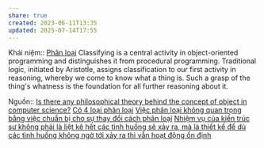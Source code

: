 ```yaml
---
share: true
created: 2023-06-11T13:35
updated: 2025-07-14T17:55
---
```

Khái niệm:: [Phân loại](../../../%E2%9A%A1Hi%E1%BB%83u%20bi%E1%BA%BFt%20s%C3%A2u/%CE%9E%20Kh%C3%A1i%20ni%E1%BB%87m/Nh%E1%BA%ADn%20th%E1%BB%A9c/Ph%C3%A2n%20lo%E1%BA%A1i.md)
Classifying is a central activity in object-oriented programming and distinguishes it from procedural programming. Traditional logic, initiated by Aristotle, assigns classification to our first activity in reasoning, whereby we come to know what a thing is. Such a grasp of the thing's whatness is the foundation for all further reasoning about it.

Nguồn:: [Is there any philosophical theory behind the concept of object in computer science?](https://philosophy.stackexchange.com/a/99671/19487)
[Có 4 loại phân loại](../../../%E2%9A%A1Hi%E1%BB%83u%20bi%E1%BA%BFt%20s%C3%A2u/Ngh%C4%A9%20v%E1%BB%81%20vi%E1%BB%87c%20ngh%C4%A9/B%E1%BA%A3n%20th%E1%BB%83%20lu%E1%BA%ADn/Ph%C3%A2n%20lo%E1%BA%A1i/C%C3%B3%204%20lo%E1%BA%A1i%20ph%C3%A2n%20lo%E1%BA%A1i.md)
[Việc phân loại không quan trọng bằng việc chuẩn bị cho sự thay đổi cách phân loại](../../../%E2%9A%A1Hi%E1%BB%83u%20bi%E1%BA%BFt%20s%C3%A2u/Ngh%C4%A9%20v%E1%BB%81%20vi%E1%BB%87c%20ngh%C4%A9/B%E1%BA%A3n%20th%E1%BB%83%20lu%E1%BA%ADn/Ph%C3%A2n%20lo%E1%BA%A1i/Vi%E1%BB%87c%20ph%C3%A2n%20lo%E1%BA%A1i%20kh%C3%B4ng%20quan%20tr%E1%BB%8Dng%20b%E1%BA%B1ng%20vi%E1%BB%87c%20chu%E1%BA%A9n%20b%E1%BB%8B%20cho%20s%E1%BB%B1%20thay%20%C4%91%E1%BB%95i%20c%C3%A1ch%20ph%C3%A2n%20lo%E1%BA%A1i.md)
[Nhiệm vụ của kiến trúc sư không phải là liệt kê hết các tình huống sẽ xảy ra, mà là thiết kế để dù các tình huống không ngờ tới xảy ra thì vẫn hoạt động ổn định](../../../%E2%9A%A1Hi%E1%BB%83u%20bi%E1%BA%BFt%20s%C3%A2u/C%C3%B4ng%20ngh%E1%BB%87%20th%C3%B4ng%20tin/K%E1%BB%B9%20thu%E1%BA%ADt%20ph%E1%BA%A7n%20m%E1%BB%81m/Ki%E1%BA%BFn%20tr%C3%BAc/Nhi%E1%BB%87m%20v%E1%BB%A5%20c%E1%BB%A7a%20ki%E1%BA%BFn%20tr%C3%BAc%20s%C6%B0%20kh%C3%B4ng%20ph%E1%BA%A3i%20l%C3%A0%20li%E1%BB%87t%20k%C3%AA%20h%E1%BA%BFt%20c%C3%A1c%20t%C3%ACnh%20hu%E1%BB%91ng%20s%E1%BA%BD%20x%E1%BA%A3y%20ra,%20m%C3%A0%20l%C3%A0%20thi%E1%BA%BFt%20k%E1%BA%BF%20%C4%91%E1%BB%83%20d%C3%B9%20c%C3%A1c%20t%C3%ACnh%20hu%E1%BB%91ng%20kh%C3%B4ng%20ng%E1%BB%9D%20t%E1%BB%9Bi%20x%E1%BA%A3y%20ra%20th%C3%AC%20v%E1%BA%ABn%20ho%E1%BA%A1t%20%C4%91%E1%BB%99ng%20%E1%BB%95n%20%C4%91%E1%BB%8Bnh.md)